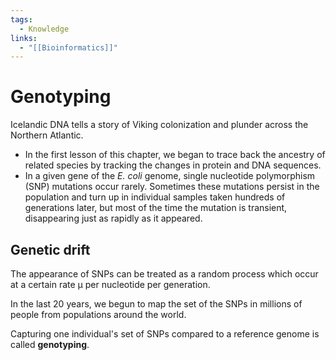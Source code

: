 ```yaml
---
tags:
  - Knowledge
links:
  - "[[Bioinformatics]]"
---
```

# Genotyping

Icelandic DNA tells a story of Viking colonization and plunder across the Northern Atlantic.

- In the first lesson of this chapter, we began to trace back the ancestry of related species by tracking the changes in protein and DNA sequences.
- In a given gene of the _E. coli_ genome, single nucleotide polymorphism (SNP) mutations occur rarely. Sometimes these mutations persist in the population and turn up in individual samples taken hundreds of generations later, but most of the time the mutation is transient, disappearing just as rapidly as it appeared.

## Genetic drift

The appearance of SNPs can be treated as a random process which occur at a certain rate μ per nucleotide per generation. 

In the last 20 years, we begun to map the set of the SNPs in millions of people from populations around the world.

Capturing one individual's set of SNPs compared to a reference genome is called **genotyping**.